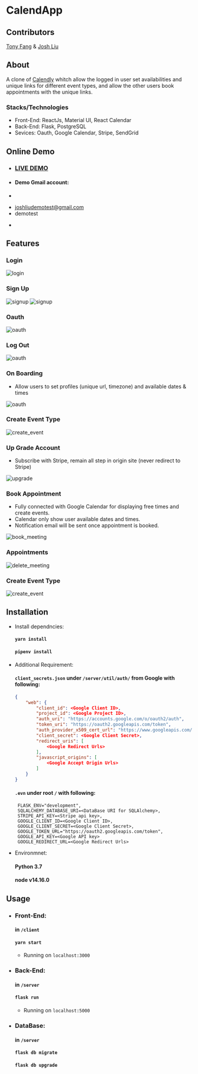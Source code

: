 # CalendApp

## Contributors

[Tony Fang](https://github.com/fangyu3) & [Josh Liu](https://github.com/bugatti12345)

## About

A clone of [Calendly](https://calendly.com) whitch allow the logged in user set availabilities and unique links for different event types, and allow the other users book appointments with the unique links.

### Stacks/Technologies
- Front-End: ReactJs, Material UI, React Calendar
- Back-End: Flask, PostgreSQL
- Sevices: Oauth, Google Calendar, Stripe, SendGrid

## Online Demo

-   ### [LIVE DEMO](http://ec2-54-241-68-236.us-west-1.compute.amazonaws.com/)
-   #### Demo Gmail account: 
-   ```
-   joshliudemotest@gmail.com
-   demotest
-   ```

## Features

### Login

![login](/source/demo/login.gif)

### Sign Up

![signup](/source/demo/signup.jpg)
![signup](/source/demo/signup2.jpg)

### Oauth

![oauth](/source/demo/oauth.gif)

### Log Out

![oauth](/source/demo/logout.gif)

### On Boarding

- Allow users to set profiles (unique url, timezone) and available dates & times

![oauth](/source/demo/onboarding.gif)

### Create Event Type

![create_event](/source/demo/create_eventType.gif)

### Up Grade Account

- Subscribe with Stripe, remain all step in origin site (never redirect to Stripe)

![upgrade](/source/demo/upgrade.gif)

### Book Appointment

- Fully connected with Google Calendar for displaying free times and create events.
- Calendar only show user available dates and times.
- Notification email will be sent once appointment is booked.

![book_meeting](/source/demo/book_meeting.gif)

### Appointments

![delete_meeting](/source/demo/delete_meeting.gif)

### Create Event Type

![create_event](/source/demo/create_eventType.gif)

## Installation

- Install dependncies:
    #### `yarn install`
    #### `pipenv install`
    
- Additional Requirement:
    #### `client_secrets.json` under `/server/util/auth/` from Google with following:
    ```json
    {
        "web": {
            "client_id": <Google Client ID>,
            "project_id": <Google Project ID>,
            "auth_uri": "https://accounts.google.com/o/oauth2/auth",
            "token_uri": "https://oauth2.googleapis.com/token",
            "auth_provider_x509_cert_url": "https://www.googleapis.com/oauth2/v1/certs",
            "client_secret": <Google Client Secret>,
            "redirect_uris": [
                <Google Redirect Urls>
            ],
            "javascript_origins": [
                <Google Accept Origin Urls>
            ]
        }
    }
    ```

    #### `.evn` under root `/` with following:
    ```
     FLASK_ENV="development", 
     SQLALCHEMY_DATABASE_URI=<DataBase URI for SQLAlchemy>, 
     STRIPE_API_KEY=<Stripe api key>, 
     GOOGLE_CLIENT_ID=<Google Client ID>, 
     GOOGLE_CLIENT_SECRET=<Google Client Secret>, 
     GOOGLE_TOKEN_URL="https://oauth2.googleapis.com/token", 
     GOOGLE_API_KEY=<Google API key>
     GOOGLE_REDIRECT_URL=<Google Redirect Urls>
    ```

- Environmnet:
    #### Python 3.7
    #### node v14.16.0

## Usage
- ### Front-End:
    #### in `/client`
    #### `yarn start`
    - Running on `localhost:3000`

- ### Back-End:
    #### in `/server`
    #### `flask run`
    - Running on `localhost:5000`

- ### DataBase:
    #### in `/server`
    #### `flask db migrate`
    #### `flask db upgrade`
